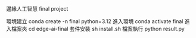邊緣人工智慧 final project

環境建立  conda create -n final python=3.12
進入環境  conda activate final
進入檔案夾 cd edge-ai-final
套件安裝 sh install.sh
檔案執行 python result.py